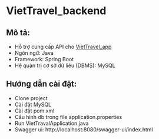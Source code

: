 # VietTravel_backend

## Mô tả: 
- Hỗ trợ cung cấp API cho [VietTravel_app](https://github.com/tunangoo/viettravel)
- Ngôn ngữ: Java
- Framework: Spring Boot
- Hệ quản trị cơ sở dữ liêu (DBMS): MySQL

## Hướng dẫn cài đặt:
- Clone project
- Cài đặt MySQL
- Cài đặt pom.xml
- Cấu hình db trong file application.properties 
- Run VietTravalApplication.java
- Swagger ui: http://localhost:8080/swagger-ui/index.html